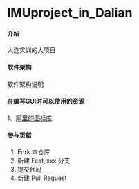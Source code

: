 # IMUproject_in_Dalian

#### 介绍
大连实训的大项目

#### 软件架构
软件架构说明

#### 在编写GUI时可以使用的资源
1、[阿里的图标库](https://www.iconfont.cn/)

#### 参与贡献

1.  Fork 本仓库
2.  新建 Feat_xxx 分支
3.  提交代码
4.  新建 Pull Request


